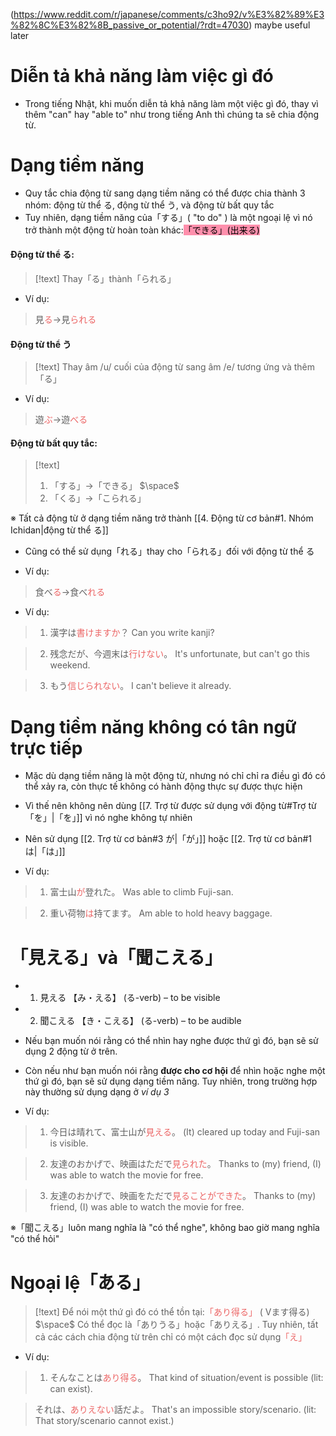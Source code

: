 (https://www.reddit.com/r/japanese/comments/c3ho92/v%E3%82%89%E3%82%8C%E3%82%8B_passive_or_potential/?rdt=47030) maybe useful later

# Diễn tả khả năng làm việc gì đó

- Trong tiếng Nhật, khi muốn diễn tả khả năng làm một việc gì đó, thay vì thêm "can" hay "able to" như trong tiếng Anh thì chúng ta sẽ chia động từ.

# Dạng tiềm năng

- Quy tắc chia động từ sang dạng tiềm năng có thể được chia thành 3 nhóm: động từ thể る, động từ thể う, và động từ bất quy tắc
- Tuy nhiên, dạng tiềm năng của「する」( "to do" ) là một ngoại lệ vì nó trở thành một động từ hoàn toàn khác:<mark style="background: #FF5582A6;">「できる」(出来る) </mark>

#### Động từ thể る:

>[!text]
>Thay「る」thành「られる」

- Ví dụ:
>見<span style="color:#ec6565">る</span>→見<span style="color:#ec6565">られる</span>

#### Động từ thể う

>[!text]
>Thay âm /u/ cuối của động từ sang âm /e/ tương ứng và thêm「る」

- Ví dụ:
>遊<span style="color:#ec6565">ぶ</span>→遊<span style="color:#ec6565">べる</span>

#### Động từ bất quy tắc:

>[!text]
>1. 「する」→「できる」
>$\space$
>2. 「くる」→「こられる」

※ Tất cả động từ ở dạng tiềm năng trở thành [[4. Động từ cơ bản#1. Nhóm Ichidan|động từ thể る]] 



- Cũng có thể sử dụng「れる」thay cho「られる」đối với động từ thể る

- Ví dụ:
>食べ<span style="color:#ec6565">る</span>→食べ<span style="color:#ec6565">れる</span>

- Ví dụ:
>1. 漢字は<span style="color:#ec6565">書けますか</span>？
>Can you write kanji?

>2. 残念だが、今週末は<span style="color:#ec6565">行けない</span>。
>It's unfortunate, but can't go this weekend.

>3. もう<span style="color:#ec6565">信じられない</span>。
>I can't believe it already.

# Dạng tiềm năng không có tân ngữ trực tiếp

- Mặc dù dạng tiềm năng là một động từ, nhưng nó chỉ chỉ ra điều gì đó có thể xảy ra, còn thực tế không có hành động thực sự được thực hiện
- Vì thế nên không nên dùng [[7. Trợ từ được sử dụng với động từ#Trợ từ 「を」|「を」]] vì nó nghe không tự nhiên

- Nên sử dụng [[2. Trợ từ cơ bản#3 が|「が」]] hoặc [[2. Trợ từ cơ bản#1 は|「は」]]
- Ví dụ:
>1. 富士山<span style="color:#ec6565">が</span>登れた。
>Was able to climb Fuji-san.

>2. 重い荷物<span style="color:#ec6565">は</span>持てます。
>Am able to hold heavy baggage.

# 「見える」và「聞こえる」

- 1. 見える 【み・える】 (る-verb) – to be visible
- 2. 聞こえる 【き・こえる】 (る-verb) – to be audible

- Nếu bạn muốn nói rằng có thể nhìn hay nghe được thứ gì đó, bạn sẽ sử dụng 2 động từ ở trên.
- Còn nếu như bạn muốn nói rằng **được cho cơ hội** để nhìn hoặc nghe một thứ gì đó, bạn sẽ sử dụng dạng tiềm năng. Tuy nhiên, trong trường hợp này thường sử dụng dạng ở *ví dụ 3*

- Ví dụ:
>1. 今日は晴れて、富士山が<span style="color:#ec6565">見える</span>。
>(It) cleared up today and Fuji-san is visible.

>2. 友達のおかげで、映画はただで<span style="color:#ec6565">見られた</span>。
>Thanks to (my) friend, (I) was able to watch the movie for free.

>3. 友達のおかげで、映画をただで<span style="color:#ec6565">見ることができた</span>。
>Thanks to (my) friend, (I) was able to watch the movie for free.

※「聞こえる」luôn mang nghĩa là "có thể nghe", không bao giờ mang nghĩa "có thể hỏi"

# Ngoại lệ「ある」

>[!text]
>Để nói một thứ gì đó có thể tồn tại:<span style="color:#ec6565">「あり得る」</span> ( Vます得る)
>$\space$
>Có thể đọc là「ありうる」hoặc「ありえる」. Tuy nhiên, tất cả các cách chia động từ trên chỉ có một cách đọc sử dụng<span style="color:#ec6565">「え」</span>

- Ví dụ:
>1. そんなことは<span style="color:#ec6565">あり得る</span>。
>That kind of situation/event is possible (lit: can exist).

>それは、<span style="color:#ec6565">ありえない</span>話だよ。
>That's an impossible story/scenario. (lit: That story/scenario cannot exist.)

